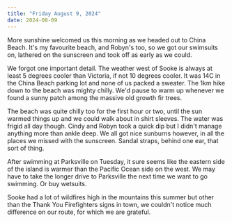 ```yaml
---
title: "Friday August 9, 2024"
date: 2024-08-09
---
```


More sunshine welcomed us this morning as we headed out to China Beach.  It's my favourite beach, and Robyn's too, so we got our swimsuits on, lathered on the sunscreen and took off as early as we could.  

We forgot one important detail.  The weather west of Sooke is always at least 5 degrees cooler than Victoria, if not 10 degrees cooler.  It was 14C in the China Beach parking lot and none of us packed a sweater.  The 1km hike down to the beach was mighty chilly.  We'd pause to warm up whenever we found a sunny patch among the massive old growth fir trees.  

The beach was quite chilly too for the first hour or two, until the sun warmed things up and we could walk about in shirt sleeves.  The water was frigid all day though.  Cindy and Robyn took a quick dip but I didn't manage anything more than ankle deep.  We all got nice sunburns however, in all the places we missed with the sunscreen. Sandal straps, behind one ear, that sort of thing.

After swimming at Parksville on Tuesday, it sure seems like the eastern side of the island is warmer than the Pacific Ocean side on the west.  We may have to take the longer drive to Parksville the next time we want to go swimming.  Or buy wetsuits.

Sooke had a lot of wildfires high in the mountains this summer but other than the Thank You Firefighters signs in town, we couldn't notice much difference on our route, for which we are grateful.  